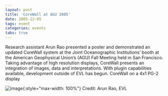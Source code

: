 ```yaml
---
layout: post
title: 'CoreWall at AGU 2005'
date: 2005-12-05
tags: event
categories: events
tabs: true
---
```


Research assistant Arun Rao presented a poster and demonstrated an updated CoreWall system at the Joint Oceanographic Institutions&rsquo; booth at the American Geophysical Union&rsquo;s (AGU) Fall Meeting held in San Francisco. Taking advantage of high resolution displays, CoreWall presents an integration of images, data and interpretations.  With plugin capabilities available, development outside of EVL has begun.
CoreWall on a 4x1 PG-2 display

![image](https://www.evl.uic.edu/output/originals/corewallsm.jpg-srcw.jpg){:style="max-width: 100%"}
Credit: Arun Rao, EVL

